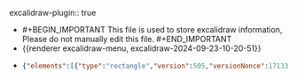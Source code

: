 excalidraw-plugin:: true

- #+BEGIN_IMPORTANT
  This file is used to store excalidraw information, Please do not manually edit this file.
  #+END_IMPORTANT
- {{renderer excalidraw-menu, excalidraw-2024-09-23-10-20-51}}
- ```json
  {"elements":[{"type":"rectangle","version":505,"versionNonce":1713354393,"isDeleted":false,"id":"6dhtsoAVGvbCjBzKqN4bB","fillStyle":"solid","strokeWidth":2,"strokeStyle":"solid","roughness":1,"opacity":100,"angle":0,"x":497.8514303541534,"y":562.9154116927947,"strokeColor":"#2f9e44","backgroundColor":"transparent","width":44.39996337890624,"height":30,"seed":1501650297,"groupIds":[],"frameId":null,"roundness":null,"boundElements":[{"type":"text","id":"RmZemZLJn59a-UD3PcxtN"}],"updated":1727058061225,"link":null,"locked":false},{"type":"text","version":469,"versionNonce":905935737,"isDeleted":false,"id":"RmZemZLJn59a-UD3PcxtN","fillStyle":"solid","strokeWidth":1,"strokeStyle":"solid","roughness":1,"opacity":100,"angle":0,"x":504.05141204360655,"y":567.9154116927947,"strokeColor":"#2f9e44","backgroundColor":"transparent","width":32,"height":20,"seed":1615414873,"groupIds":[],"frameId":null,"roundness":null,"boundElements":[],"updated":1727058061225,"link":null,"locked":false,"fontSize":16,"fontFamily":1,"text":"启用","textAlign":"center","verticalAlign":"middle","containerId":"6dhtsoAVGvbCjBzKqN4bB","originalText":"启用","lineHeight":1.25,"baseline":14},{"type":"rectangle","version":450,"versionNonce":55813209,"isDeleted":false,"id":"hS7VWKCJD8R2C7JRSnC5N","fillStyle":"solid","strokeWidth":2,"strokeStyle":"solid","roughness":1,"opacity":100,"angle":0,"x":499.2513937330597,"y":606.9153964340056,"strokeColor":"#e03131","backgroundColor":"transparent","width":44.39996337890624,"height":30,"seed":467735353,"groupIds":[],"frameId":null,"roundness":null,"boundElements":[{"type":"text","id":"DT8BD4FpJL9cbYJrD9jvU"}],"updated":1727058061225,"link":null,"locked":false},{"type":"text","version":415,"versionNonce":1777316153,"isDeleted":false,"id":"DT8BD4FpJL9cbYJrD9jvU","fillStyle":"solid","strokeWidth":1,"strokeStyle":"solid","roughness":1,"opacity":100,"angle":0,"x":505.4513754225128,"y":611.9153964340056,"strokeColor":"#e03131","backgroundColor":"transparent","width":32,"height":20,"seed":816595993,"groupIds":[],"frameId":null,"roundness":null,"boundElements":[],"updated":1727058061225,"link":null,"locked":false,"fontSize":16,"fontFamily":1,"text":"停用","textAlign":"center","verticalAlign":"middle","containerId":"hS7VWKCJD8R2C7JRSnC5N","originalText":"停用","lineHeight":1.25,"baseline":14},{"type":"rectangle","version":428,"versionNonce":1060577817,"isDeleted":false,"id":"BekQF2GHi95MAUMffT1lH","fillStyle":"solid","strokeWidth":2,"strokeStyle":"solid","roughness":1,"opacity":100,"angle":0,"x":547.0514120436065,"y":459.71539948576344,"strokeColor":"#000000","backgroundColor":"#b2f2bb","width":44.39996337890624,"height":30,"seed":1788762361,"groupIds":[],"frameId":null,"roundness":null,"boundElements":[{"type":"text","id":"uHbPKs9Tc0U0JCdAtfqPF"}],"updated":1727058061225,"link":null,"locked":false},{"type":"text","version":392,"versionNonce":1612543737,"isDeleted":false,"id":"uHbPKs9Tc0U0JCdAtfqPF","fillStyle":"solid","strokeWidth":1,"strokeStyle":"solid","roughness":1,"opacity":100,"angle":0,"x":553.2513937330597,"y":464.71539948576344,"strokeColor":"#000000","backgroundColor":"transparent","width":32,"height":20,"seed":1262146009,"groupIds":[],"frameId":null,"roundness":null,"boundElements":[],"updated":1727058061225,"link":null,"locked":false,"fontSize":16,"fontFamily":1,"text":"查询","textAlign":"center","verticalAlign":"middle","containerId":"BekQF2GHi95MAUMffT1lH","originalText":"查询","lineHeight":1.25,"baseline":14},{"type":"rectangle","version":422,"versionNonce":1059467225,"isDeleted":false,"id":"IJkh8AD1hZRRWsK5D1P0H","fillStyle":"solid","strokeWidth":2,"strokeStyle":"solid","roughness":1,"opacity":100,"angle":0,"x":603.8514303541534,"y":459.51540253752125,"strokeColor":"#000000","backgroundColor":"#a5d8ff","width":44.39996337890624,"height":30,"seed":1469394617,"groupIds":[],"frameId":null,"roundness":null,"boundElements":[{"type":"text","id":"8xjfgPHKv4P390D7DO7z0"},{"id":"6STDB1TByAYsxxtqmaR2S","type":"arrow"}],"updated":1727058061225,"link":null,"locked":false},{"type":"text","version":385,"versionNonce":845466809,"isDeleted":false,"id":"8xjfgPHKv4P390D7DO7z0","fillStyle":"solid","strokeWidth":1,"strokeStyle":"solid","roughness":1,"opacity":100,"angle":0,"x":610.0514120436065,"y":464.51540253752125,"strokeColor":"#000000","backgroundColor":"transparent","width":32,"height":20,"seed":642838425,"groupIds":[],"frameId":null,"roundness":null,"boundElements":[],"updated":1727058061225,"link":null,"locked":false,"fontSize":16,"fontFamily":1,"text":"新增","textAlign":"center","verticalAlign":"middle","containerId":"IJkh8AD1hZRRWsK5D1P0H","originalText":"新增","lineHeight":1.25,"baseline":14},{"type":"rectangle","version":468,"versionNonce":866235001,"isDeleted":false,"id":"seB-gQUAOChKSZG4ygivw","fillStyle":"solid","strokeWidth":2,"strokeStyle":"solid","roughness":1,"opacity":100,"angle":0,"x":362.2513937330597,"y":560.5153720199431,"strokeColor":"#000000","backgroundColor":"#a5d8ff","width":44.39996337890624,"height":30,"seed":765564025,"groupIds":[],"frameId":null,"roundness":null,"boundElements":[{"type":"text","id":"CZt6kyzHDwcE-XhOurfv0"},{"id":"hSzb26fttUGL5ehjoR3Hv","type":"arrow"}],"updated":1727058061225,"link":null,"locked":false},{"type":"text","version":432,"versionNonce":496434009,"isDeleted":false,"id":"CZt6kyzHDwcE-XhOurfv0","fillStyle":"solid","strokeWidth":1,"strokeStyle":"solid","roughness":1,"opacity":100,"angle":0,"x":368.4513754225128,"y":565.5153720199431,"strokeColor":"#000000","backgroundColor":"transparent","width":32,"height":20,"seed":1363844441,"groupIds":[],"frameId":null,"roundness":null,"boundElements":[],"updated":1727058061225,"link":null,"locked":false,"fontSize":16,"fontFamily":1,"text":"编辑","textAlign":"center","verticalAlign":"middle","containerId":"seB-gQUAOChKSZG4ygivw","originalText":"编辑","lineHeight":1.25,"baseline":14},{"type":"rectangle","version":453,"versionNonce":64010521,"isDeleted":false,"id":"zf7ZFQl9CV90BxVg4ZasJ","fillStyle":"solid","strokeWidth":2,"strokeStyle":"solid","roughness":1,"opacity":100,"angle":0,"x":421.05141204360655,"y":561.7154147445525,"strokeColor":"#000000","backgroundColor":"#fa5252","width":44.39996337890624,"height":30,"seed":815761977,"groupIds":[],"frameId":null,"roundness":null,"boundElements":[{"type":"text","id":"Ts9hSjRQoQ1mgnSW9uUyJ"}],"updated":1727058061225,"link":null,"locked":false},{"type":"text","version":416,"versionNonce":728509945,"isDeleted":false,"id":"Ts9hSjRQoQ1mgnSW9uUyJ","fillStyle":"solid","strokeWidth":1,"strokeStyle":"solid","roughness":1,"opacity":100,"angle":0,"x":427.2513937330597,"y":566.7154147445525,"strokeColor":"#000000","backgroundColor":"transparent","width":32,"height":20,"seed":881056537,"groupIds":[],"frameId":null,"roundness":null,"boundElements":[],"updated":1727058061225,"link":null,"locked":false,"fontSize":16,"fontFamily":1,"text":"删除","textAlign":"center","verticalAlign":"middle","containerId":"zf7ZFQl9CV90BxVg4ZasJ","originalText":"删除","lineHeight":1.25,"baseline":14},{"type":"rectangle","version":271,"versionNonce":723805783,"isDeleted":false,"id":"R59LZO2mr96CbSqL3U9Zi","fillStyle":"solid","strokeWidth":2,"strokeStyle":"solid","roughness":1,"opacity":100,"angle":0,"x":345.48338828660326,"y":511.90778134481263,"strokeColor":"#1e1e1e","backgroundColor":"transparent","width":870.399963378906,"height":161.60003662109378,"seed":1567297529,"groupIds":[],"frameId":null,"roundness":{"type":3},"boundElements":[],"updated":1727058144275,"link":null,"locked":false},{"type":"line","version":260,"versionNonce":841651735,"isDeleted":false,"id":"pwU3W5U0ont1OfpBZa38R","fillStyle":"solid","strokeWidth":2,"strokeStyle":"solid","roughness":1,"opacity":100,"angle":0,"x":347.08333335496263,"y":550.3078057588751,"strokeColor":"#1e1e1e","backgroundColor":"transparent","width":868.8001403808594,"height":2.39996337890625,"seed":1364764889,"groupIds":[],"frameId":null,"roundness":{"type":2},"boundElements":[],"updated":1727058148569,"link":null,"locked":false,"startBinding":null,"endBinding":null,"lastCommittedPoint":null,"startArrowhead":null,"endArrowhead":null,"points":[[0,0],[868.8001403808594,-2.39996337890625]]},{"type":"text","version":149,"versionNonce":756212889,"isDeleted":false,"id":"yrBBqvubcPA6lmvHs0ILs","fillStyle":"solid","strokeWidth":2,"strokeStyle":"solid","roughness":1,"opacity":100,"angle":0,"x":404.2833150444159,"y":523.9078118623908,"strokeColor":"#1e1e1e","backgroundColor":"transparent","width":32,"height":20,"seed":702555577,"groupIds":[],"frameId":null,"roundness":null,"boundElements":[],"updated":1727058061225,"link":null,"locked":false,"fontSize":16,"fontFamily":1,"text":"操作","textAlign":"left","verticalAlign":"top","containerId":null,"originalText":"操作","lineHeight":1.25,"baseline":14},{"type":"line","version":284,"versionNonce":1381820793,"isDeleted":false,"id":"Dz9rq5tgxyDA4WcIJ7tG9","fillStyle":"solid","strokeWidth":2,"strokeStyle":"solid","roughness":1,"opacity":100,"angle":0,"x":485.483296733869,"y":507.107824069422,"strokeColor":"#1e1e1e","backgroundColor":"transparent","width":0.000030517578125,"height":163.99996948242188,"seed":35980953,"groupIds":[],"frameId":null,"roundness":{"type":2},"boundElements":[],"updated":1727058061225,"link":null,"locked":false,"startBinding":null,"endBinding":null,"lastCommittedPoint":null,"startArrowhead":null,"endArrowhead":null,"points":[[0,0],[0.000030517578125,163.99996948242188]]},{"type":"rectangle","version":396,"versionNonce":1305694809,"isDeleted":false,"id":"L6RJVyOCi3HmclfDCQJVL","fillStyle":"solid","strokeWidth":2,"strokeStyle":"solid","roughness":1,"opacity":100,"angle":0,"x":355.4514173841827,"y":462.2153918563689,"strokeColor":"#1e1e1e","backgroundColor":"transparent","width":159.20001220703122,"height":27.800018310546875,"seed":1155189625,"groupIds":[],"frameId":null,"roundness":{"type":3},"boundElements":[],"updated":1727058061225,"link":null,"locked":false},{"type":"line","version":475,"versionNonce":1682546489,"isDeleted":false,"id":"49JkFgreqSJGYc9lp8etz","fillStyle":"solid","strokeWidth":1,"strokeStyle":"solid","roughness":1,"opacity":100,"angle":0,"x":498.9577873793188,"y":478.43130844330426,"strokeColor":"#000000","backgroundColor":"black","width":5.51584063156698,"height":5.503167102812633,"seed":977597529,"groupIds":["IvhuiM2hi44W_TuPRRZPK","WwVtlQqOegyhKgrLMGcT6"],"frameId":null,"roundness":null,"boundElements":[],"updated":1727058061225,"link":null,"locked":false,"startBinding":null,"endBinding":null,"lastCommittedPoint":null,"startArrowhead":null,"endArrowhead":null,"points":[[0,0],[5.51584063156698,-5.503167102812633]]},{"type":"line","version":565,"versionNonce":1948471321,"isDeleted":false,"id":"Y5lC82n_BfxU_K7EHAShK","fillStyle":"solid","strokeWidth":1,"strokeStyle":"solid","roughness":1,"opacity":100,"angle":0,"x":504.4736280108858,"y":478.43130844330426,"strokeColor":"#000000","backgroundColor":"black","width":5.51584063156698,"height":5.503167102812633,"seed":1446445369,"groupIds":["IvhuiM2hi44W_TuPRRZPK","WwVtlQqOegyhKgrLMGcT6"],"frameId":null,"roundness":null,"boundElements":[],"updated":1727058061225,"link":null,"locked":false,"startBinding":null,"endBinding":null,"lastCommittedPoint":null,"startArrowhead":null,"endArrowhead":null,"points":[[0,0],[-5.51584063156698,-5.503167102812633]]},{"type":"ellipse","version":408,"versionNonce":1129571577,"isDeleted":false,"id":"j2oVPjzksXVacfzhmAm2x","fillStyle":"solid","strokeWidth":1,"strokeStyle":"solid","roughness":1,"opacity":100,"angle":0,"x":493.5410006736794,"y":467.50501787047494,"strokeColor":"#000000","backgroundColor":"transparent","width":16.62082121397551,"height":16.62082121397551,"seed":1175745049,"groupIds":["WwVtlQqOegyhKgrLMGcT6"],"frameId":null,"roundness":null,"boundElements":[],"updated":1727058061225,"link":null,"locked":false},{"type":"text","version":201,"versionNonce":224320985,"isDeleted":false,"id":"NORhx3Q0PZUsnuLAgSV4R","fillStyle":"solid","strokeWidth":2,"strokeStyle":"solid","roughness":1,"opacity":100,"angle":0,"x":362.65139907363584,"y":465.8153674423064,"strokeColor":"#1e1e1e","backgroundColor":"transparent","width":104,"height":20,"seed":1053869817,"groupIds":[],"frameId":null,"roundness":null,"boundElements":[],"updated":1727058061225,"link":null,"locked":false,"fontSize":16,"fontFamily":1,"text":"中类名称/代码","textAlign":"left","verticalAlign":"top","containerId":null,"originalText":"中类名称/代码","lineHeight":1.25,"baseline":14},{"type":"text","version":184,"versionNonce":1446695671,"isDeleted":false,"id":"LCNKusnysF5OoZNuYfb2q","fillStyle":"solid","strokeWidth":2,"strokeStyle":"solid","roughness":1,"opacity":100,"angle":0,"x":500.45132583144834,"y":520.9154040634002,"strokeColor":"#1e1e1e","backgroundColor":"transparent","width":709.50390625,"height":20,"seed":183467993,"groupIds":[],"frameId":null,"roundness":null,"boundElements":[],"updated":1727058139253,"link":null,"locked":false,"fontSize":16,"fontFamily":1,"text":"状态      | 中类代码 | 中类名称 | 小类代码 | 小类名称 | 创建人 | 创建日期 | 更新人 | 更新日期 ","textAlign":"left","verticalAlign":"top","containerId":null,"originalText":"状态      | 中类代码 | 中类名称 | 小类代码 | 小类名称 | 创建人 | 创建日期 | 更新人 | 更新日期 ","lineHeight":1.25,"baseline":14},{"type":"line","version":299,"versionNonce":1608645529,"isDeleted":false,"id":"axaczLy5ckx3Aht42ZNZC","fillStyle":"solid","strokeWidth":1,"strokeStyle":"solid","roughness":1,"opacity":100,"angle":0,"x":499.9187476157198,"y":707.0465305486508,"strokeColor":"#000000","backgroundColor":"black","width":11.85795270034123,"height":0.09364907539918477,"seed":1485053113,"groupIds":["rKJ2HzsWVnPWTsboQwUxg","hA4qEqnYJ7BiqJCVdQ9FM","Wd_X5lSkby6-ptA2QhQ2a"],"frameId":null,"roundness":{"type":2},"boundElements":[],"updated":1727058061225,"link":null,"locked":false,"startBinding":null,"endBinding":null,"lastCommittedPoint":null,"startArrowhead":null,"endArrowhead":null,"points":[[0,0],[11.85795270034123,0.09364907539918477]]},{"type":"line","version":920,"versionNonce":691085433,"isDeleted":false,"id":"y7ONZXSN9BGRFvjx7JlDp","fillStyle":"solid","strokeWidth":1,"strokeStyle":"solid","roughness":1,"opacity":100,"angle":4.775586509618064,"x":513.128887256837,"y":704.7244114070581,"strokeColor":"#000000","backgroundColor":"transparent","width":6.141828781624149,"height":3.3310298203448645,"seed":1194466713,"groupIds":["rKJ2HzsWVnPWTsboQwUxg","hA4qEqnYJ7BiqJCVdQ9FM","Wd_X5lSkby6-ptA2QhQ2a"],"frameId":null,"roundness":null,"boundElements":[],"updated":1727058061225,"link":null,"locked":false,"startBinding":null,"endBinding":null,"lastCommittedPoint":null,"startArrowhead":null,"endArrowhead":null,"points":[[0,0],[-3.093283367113923,3.3310298203448645],[-6.141828781624149,0.026183121522469495]]},{"type":"ellipse","version":620,"versionNonce":1258858841,"isDeleted":false,"id":"2gd9aKjtHxle5KFouhMjT","fillStyle":"solid","strokeWidth":1,"strokeStyle":"solid","roughness":1,"opacity":100,"angle":1.5707963267948957,"x":494.897586468304,"y":695.646179383804,"strokeColor":"#000000","backgroundColor":"transparent","width":21.538449359192363,"height":21.538449359192363,"seed":908919417,"groupIds":["hA4qEqnYJ7BiqJCVdQ9FM","Wd_X5lSkby6-ptA2QhQ2a"],"frameId":null,"roundness":null,"boundElements":[],"updated":1727058061225,"link":null,"locked":false},{"type":"line","version":213,"versionNonce":1589384761,"isDeleted":false,"id":"M3CEctXHGCk_rl-PEkOyN","fillStyle":"solid","strokeWidth":1,"strokeStyle":"solid","roughness":1,"opacity":100,"angle":0,"x":415.807345268381,"y":704.8057065642228,"strokeColor":"#000000","backgroundColor":"black","width":11.85795270034123,"height":0.09364907539918477,"seed":1379421017,"groupIds":["LXgDLaKRSvnLvLaRWPqJD","PsxajFrZw4D7_guoVLMv_","Wd_X5lSkby6-ptA2QhQ2a"],"frameId":null,"roundness":{"type":2},"boundElements":[],"updated":1727058061225,"link":null,"locked":false,"startBinding":null,"endBinding":null,"lastCommittedPoint":null,"startArrowhead":null,"endArrowhead":null,"points":[[0,0],[11.85795270034123,0.09364907539918477]]},{"type":"line","version":775,"versionNonce":120514329,"isDeleted":false,"id":"I7a5sIHVz1e2mwA2Q2uMP","fillStyle":"solid","strokeWidth":1,"strokeStyle":"solid","roughness":1,"opacity":100,"angle":1.5075987975615224,"x":413.5099555101584,"y":704.0344322821882,"strokeColor":"#000000","backgroundColor":"transparent","width":6.141828781624149,"height":3.3310298203448645,"seed":1671919673,"groupIds":["LXgDLaKRSvnLvLaRWPqJD","PsxajFrZw4D7_guoVLMv_","Wd_X5lSkby6-ptA2QhQ2a"],"frameId":null,"roundness":null,"boundElements":[],"updated":1727058061225,"link":null,"locked":false,"startBinding":null,"endBinding":null,"lastCommittedPoint":null,"startArrowhead":null,"endArrowhead":null,"points":[[0,0],[3.093283367113923,3.3310298203448645],[6.141828781624149,0.026183121522469495]]},{"type":"ellipse","version":596,"versionNonce":1054120953,"isDeleted":false,"id":"x9nJuMGfoo0kTDKw-Nx9s","fillStyle":"solid","strokeWidth":1,"strokeStyle":"solid","roughness":1,"opacity":100,"angle":1.5707963267948957,"x":410.09747660502273,"y":694.8461610732571,"strokeColor":"#000000","backgroundColor":"transparent","width":21.538449359192363,"height":21.538449359192363,"seed":1549666585,"groupIds":["PsxajFrZw4D7_guoVLMv_","Wd_X5lSkby6-ptA2QhQ2a"],"frameId":null,"roundness":null,"boundElements":[],"updated":1727058061225,"link":null,"locked":false},{"type":"text","version":167,"versionNonce":1706079449,"isDeleted":false,"id":"QqKUFq9CvXyYl-uvl_OyT","fillStyle":"solid","strokeWidth":1,"strokeStyle":"solid","roughness":1,"opacity":100,"angle":0,"x":443.96673790571265,"y":696.4154040634002,"strokeColor":"#000000","backgroundColor":"transparent","width":37,"height":20,"seed":634355193,"groupIds":["Wd_X5lSkby6-ptA2QhQ2a"],"frameId":null,"roundness":{"type":2},"boundElements":[],"updated":1727058061225,"link":null,"locked":false,"fontSize":16,"fontFamily":1,"text":"1 .. n","textAlign":"left","verticalAlign":"top","containerId":null,"originalText":"1 .. n","lineHeight":1.25,"baseline":14},{"type":"text","version":117,"versionNonce":257339833,"isDeleted":false,"id":"Z7m_y-uNJdjMykN5RSY_V","fillStyle":"solid","strokeWidth":2,"strokeStyle":"solid","roughness":1,"opacity":100,"angle":0,"x":357.66668907758765,"y":696.1153857528533,"strokeColor":"#1e1e1e","backgroundColor":"#ffc9c9","width":32,"height":20,"seed":788485849,"groupIds":["Wd_X5lSkby6-ptA2QhQ2a"],"frameId":null,"roundness":null,"boundElements":[],"updated":1727058061225,"link":null,"locked":false,"fontSize":16,"fontFamily":1,"text":"页码","textAlign":"left","verticalAlign":"top","containerId":null,"originalText":"页码","lineHeight":1.25,"baseline":14},{"type":"rectangle","version":389,"versionNonce":2140208215,"isDeleted":false,"id":"9iY40FX1zXlumPvhD8ZyI","fillStyle":"solid","strokeWidth":2,"strokeStyle":"solid","roughness":1,"opacity":100,"angle":0,"x":497.45144790176084,"y":119.61535904997243,"strokeColor":"#1e1e1e","backgroundColor":"transparent","width":268,"height":251.20000457763672,"seed":981537721,"groupIds":[],"frameId":null,"roundness":{"type":3},"boundElements":[{"id":"6STDB1TByAYsxxtqmaR2S","type":"arrow"},{"id":"hSzb26fttUGL5ehjoR3Hv","type":"arrow"}],"updated":1727058083781,"link":null,"locked":false},{"type":"rectangle","version":345,"versionNonce":994891929,"isDeleted":false,"id":"wOudLhIsXRP7wdOVEzvBO","fillStyle":"solid","strokeWidth":2,"strokeStyle":"solid","roughness":1,"opacity":100,"angle":0,"x":511.0513929701202,"y":120.41538498991383,"strokeColor":"#1e1e1e","backgroundColor":"#ffec99","width":88.79998779296875,"height":34.40000915527344,"seed":1819817113,"groupIds":[],"frameId":null,"roundness":{"type":3},"boundElements":[{"type":"text","id":"8SH5KUxm8ku9ykbQJ8wdg"}],"updated":1727058083781,"link":null,"locked":false},{"type":"text","version":287,"versionNonce":251484535,"isDeleted":false,"id":"8SH5KUxm8ku9ykbQJ8wdg","fillStyle":"solid","strokeWidth":2,"strokeStyle":"solid","roughness":1,"opacity":100,"angle":0,"x":519.4513868666046,"y":127.61538956755055,"strokeColor":"#1e1e1e","backgroundColor":"transparent","width":72,"height":20,"seed":412629369,"groupIds":[],"frameId":null,"roundness":null,"boundElements":[],"updated":1727058083781,"link":null,"locked":false,"fontSize":16,"fontFamily":1,"text":"新增/修改","textAlign":"center","verticalAlign":"middle","containerId":"wOudLhIsXRP7wdOVEzvBO","originalText":"新增/修改","lineHeight":1.25,"baseline":14},{"type":"rectangle","version":465,"versionNonce":1684982265,"isDeleted":false,"id":"Hi9LbizTDVnCT_HPtDpJq","fillStyle":"solid","strokeWidth":2,"strokeStyle":"solid","roughness":1,"opacity":100,"angle":0,"x":602.2513746595733,"y":163.8153788863982,"strokeColor":"#1e1e1e","backgroundColor":"transparent","width":120,"height":24.600006103515625,"seed":1344578137,"groupIds":[],"frameId":null,"roundness":{"type":3},"boundElements":[],"updated":1727058099221,"link":null,"locked":false},{"type":"line","version":629,"versionNonce":1990332409,"isDeleted":true,"id":"JObZVOeUx1SkP2YcRtSnu","fillStyle":"solid","strokeWidth":1,"strokeStyle":"solid","roughness":1,"opacity":100,"angle":0,"x":705.7577751722876,"y":203.23126190399762,"strokeColor":"#000000","backgroundColor":"black","width":5.51584063156698,"height":5.503167102812633,"seed":804319033,"groupIds":["vNH19AGsPZ3kp37uDx817","d0GZNumgPNXLr5KwV-8ih"],"frameId":null,"roundness":null,"boundElements":[],"updated":1727058086733,"link":null,"locked":false,"startBinding":null,"endBinding":null,"lastCommittedPoint":null,"startArrowhead":null,"endArrowhead":null,"points":[[0,0],[5.51584063156698,-5.503167102812633]]},{"type":"line","version":719,"versionNonce":1212270615,"isDeleted":true,"id":"9F4Si898W-06KWI0kq7M-","fillStyle":"solid","strokeWidth":1,"strokeStyle":"solid","roughness":1,"opacity":100,"angle":0,"x":711.2736158038546,"y":203.23126190399762,"strokeColor":"#000000","backgroundColor":"black","width":5.51584063156698,"height":5.503167102812633,"seed":1851826201,"groupIds":["vNH19AGsPZ3kp37uDx817","d0GZNumgPNXLr5KwV-8ih"],"frameId":null,"roundness":null,"boundElements":[],"updated":1727058086733,"link":null,"locked":false,"startBinding":null,"endBinding":null,"lastCommittedPoint":null,"startArrowhead":null,"endArrowhead":null,"points":[[0,0],[-5.51584063156698,-5.503167102812633]]},{"type":"ellipse","version":562,"versionNonce":732932313,"isDeleted":true,"id":"khjXd1NShL5O0YPZaAsR8","fillStyle":"solid","strokeWidth":1,"strokeStyle":"solid","roughness":1,"opacity":100,"angle":0,"x":700.3409884666481,"y":192.3049713311683,"strokeColor":"#000000","backgroundColor":"transparent","width":16.62082121397551,"height":16.62082121397551,"seed":694629625,"groupIds":["d0GZNumgPNXLr5KwV-8ih"],"frameId":null,"roundness":null,"boundElements":[],"updated":1727058086733,"link":null,"locked":false},{"type":"text","version":339,"versionNonce":1943347929,"isDeleted":false,"id":"khBJsU_m9Rbml6W14Wqee","fillStyle":"solid","strokeWidth":2,"strokeStyle":"solid","roughness":1,"opacity":100,"angle":0,"x":533.4513258314483,"y":166.01534531706227,"strokeColor":"#1e1e1e","backgroundColor":"#ffec99","width":64,"height":20,"seed":1955081689,"groupIds":[],"frameId":null,"roundness":null,"boundElements":[],"updated":1727058099221,"link":null,"locked":false,"fontSize":16,"fontFamily":1,"text":"中类选择","textAlign":"left","verticalAlign":"top","containerId":null,"originalText":"中类选择","lineHeight":1.25,"baseline":14},{"type":"rectangle","version":473,"versionNonce":164665559,"isDeleted":false,"id":"tMULApA9lxRqnE8oRf5pO","fillStyle":"solid","strokeWidth":2,"strokeStyle":"solid","roughness":1,"opacity":100,"angle":0,"x":603.2514051771515,"y":227.71537278288258,"strokeColor":"#1e1e1e","backgroundColor":"transparent","width":120,"height":24.600006103515625,"seed":651627193,"groupIds":[],"frameId":null,"roundness":{"type":3},"boundElements":[],"updated":1727058083781,"link":null,"locked":false},{"type":"line","version":661,"versionNonce":734217241,"isDeleted":false,"id":"dwsntdrlbhwfG9TD1yLlH","fillStyle":"solid","strokeWidth":1,"strokeStyle":"solid","roughness":1,"opacity":100,"angle":0,"x":707.5577934828344,"y":242.33125274872418,"strokeColor":"#000000","backgroundColor":"black","width":5.51584063156698,"height":5.503167102812633,"seed":1761037209,"groupIds":["ZP4-PmVg3zShJjFjY_Kbs","cd34p9OzuHQMRI3gx0pyB"],"frameId":null,"roundness":null,"boundElements":[],"updated":1727058083781,"link":null,"locked":false,"startBinding":null,"endBinding":null,"lastCommittedPoint":null,"startArrowhead":null,"endArrowhead":null,"points":[[0,0],[5.51584063156698,-5.503167102812633]]},{"type":"line","version":751,"versionNonce":1477797367,"isDeleted":false,"id":"f93OahFo4eCqyH2jRMjw_","fillStyle":"solid","strokeWidth":1,"strokeStyle":"solid","roughness":1,"opacity":100,"angle":0,"x":713.0736341144012,"y":242.33125274872418,"strokeColor":"#000000","backgroundColor":"black","width":5.51584063156698,"height":5.503167102812633,"seed":52195449,"groupIds":["ZP4-PmVg3zShJjFjY_Kbs","cd34p9OzuHQMRI3gx0pyB"],"frameId":null,"roundness":null,"boundElements":[],"updated":1727058083781,"link":null,"locked":false,"startBinding":null,"endBinding":null,"lastCommittedPoint":null,"startArrowhead":null,"endArrowhead":null,"points":[[0,0],[-5.51584063156698,-5.503167102812633]]},{"type":"ellipse","version":594,"versionNonce":1792366841,"isDeleted":false,"id":"jIjPnlNDZ5BHvvLK3dj9j","fillStyle":"solid","strokeWidth":1,"strokeStyle":"solid","roughness":1,"opacity":100,"angle":0,"x":702.141006777195,"y":231.40496217589487,"strokeColor":"#000000","backgroundColor":"transparent","width":16.62082121397551,"height":16.62082121397551,"seed":1795815769,"groupIds":["cd34p9OzuHQMRI3gx0pyB"],"frameId":null,"roundness":null,"boundElements":[],"updated":1727058083781,"link":null,"locked":false},{"type":"text","version":342,"versionNonce":1660032761,"isDeleted":false,"id":"IXpaoFT0Xrf_lMezyyy2s","fillStyle":"solid","strokeWidth":2,"strokeStyle":"solid","roughness":1,"opacity":100,"angle":0,"x":534.4513563490265,"y":231.51531479948414,"strokeColor":"#1e1e1e","backgroundColor":"#ffec99","width":64,"height":20,"seed":303261241,"groupIds":[],"frameId":null,"roundness":null,"boundElements":[],"updated":1727058117344,"link":null,"locked":false,"fontSize":16,"fontFamily":1,"text":"小类名称","textAlign":"left","verticalAlign":"top","containerId":null,"originalText":"小类名称","lineHeight":1.25,"baseline":14},{"type":"line","version":608,"versionNonce":747753945,"isDeleted":false,"id":"Fk68gcffCkLzkdN3DCS3j","fillStyle":"solid","strokeWidth":2,"strokeStyle":"solid","roughness":1,"opacity":100,"angle":0,"x":654.396077852053,"y":284.38097931080466,"strokeColor":"#000000","backgroundColor":"#ced4da","width":32.612966025818906,"height":16.07125861609806,"seed":1931228953,"groupIds":["TeL93IIs1O2Yb55xNC90P"],"frameId":null,"roundness":{"type":2},"boundElements":[],"updated":1727058083781,"link":null,"locked":false,"startBinding":null,"endBinding":null,"lastCommittedPoint":null,"startArrowhead":null,"endArrowhead":null,"points":[[0,0],[27.809814420246596,-0.3493751873064556],[28.464162994840624,15.37250824148515],[-2.617394298376154,15.721883428791605],[-4.148803030978281,2.2087169402170326],[0,0]]},{"type":"ellipse","version":426,"versionNonce":2073007159,"isDeleted":false,"id":"F5aW5_EOolWWlKF5chGNa","fillStyle":"solid","strokeWidth":2,"strokeStyle":"solid","roughness":1,"opacity":100,"angle":0,"x":667.09768261579,"y":282.71426472754615,"strokeColor":"#000000","backgroundColor":"#fff","width":19.78512030076051,"height":18.752688091593402,"seed":1620569081,"groupIds":["TeL93IIs1O2Yb55xNC90P"],"frameId":null,"roundness":null,"boundElements":[],"updated":1727058083781,"link":null,"locked":false},{"type":"text","version":246,"versionNonce":1980509881,"isDeleted":false,"id":"4Hr4Sbq91gpyYzZ5D9_My","fillStyle":"solid","strokeWidth":2,"strokeStyle":"solid","roughness":1,"opacity":100,"angle":0,"x":548.2513746595733,"y":281.0153758346404,"strokeColor":"#1e1e1e","backgroundColor":"#ffec99","width":32,"height":20,"seed":311035097,"groupIds":[],"frameId":null,"roundness":null,"boundElements":[],"updated":1727058083781,"link":null,"locked":false,"fontSize":16,"fontFamily":1,"text":"启用","textAlign":"left","verticalAlign":"top","containerId":null,"originalText":"启用","lineHeight":1.25,"baseline":14},{"type":"text","version":248,"versionNonce":1662907735,"isDeleted":false,"id":"BuVj1z5H-vdH97br337XG","fillStyle":"solid","strokeWidth":2,"strokeStyle":"solid","roughness":1,"opacity":100,"angle":0,"x":615.0513624525421,"y":284.41536973112477,"strokeColor":"#2f9e44","backgroundColor":"#ffec99","width":16,"height":20,"seed":1954939321,"groupIds":[],"frameId":null,"roundness":null,"boundElements":[],"updated":1727058083781,"link":null,"locked":false,"fontSize":16,"fontFamily":1,"text":"是","textAlign":"left","verticalAlign":"top","containerId":null,"originalText":"是","lineHeight":1.25,"baseline":14},{"type":"text","version":260,"versionNonce":1575481241,"isDeleted":false,"id":"hfqreft7_CIfMoS39zEsv","fillStyle":"solid","strokeWidth":2,"strokeStyle":"solid","roughness":1,"opacity":100,"angle":0,"x":706.2513746595733,"y":283.41536973112477,"strokeColor":"#e03131","backgroundColor":"#ffec99","width":16,"height":20,"seed":867132057,"groupIds":[],"frameId":null,"roundness":null,"boundElements":[],"updated":1727058083781,"link":null,"locked":false,"fontSize":16,"fontFamily":1,"text":"否","textAlign":"left","verticalAlign":"top","containerId":null,"originalText":"否","lineHeight":1.25,"baseline":14},{"type":"rectangle","version":596,"versionNonce":1216557687,"isDeleted":false,"id":"Tsoxtb6ucF8RlyivD8N6l","fillStyle":"solid","strokeWidth":2,"strokeStyle":"solid","roughness":1,"opacity":100,"angle":0,"x":679.0513929701202,"y":321.6153514205779,"strokeColor":"#000000","backgroundColor":"#a5d8ff","width":44.39996337890624,"height":30,"seed":213493625,"groupIds":[],"frameId":null,"roundness":null,"boundElements":[{"type":"text","id":"TIArrd067zblezEdh9Iwc"}],"updated":1727058083781,"link":null,"locked":false},{"type":"text","version":561,"versionNonce":1515754617,"isDeleted":false,"id":"TIArrd067zblezEdh9Iwc","fillStyle":"solid","strokeWidth":1,"strokeStyle":"solid","roughness":1,"opacity":100,"angle":0,"x":685.2513746595733,"y":326.6153514205779,"strokeColor":"#000000","backgroundColor":"transparent","width":32,"height":20,"seed":1508397145,"groupIds":[],"frameId":null,"roundness":null,"boundElements":[],"updated":1727058083781,"link":null,"locked":false,"fontSize":16,"fontFamily":1,"text":"保存","textAlign":"center","verticalAlign":"middle","containerId":"Tsoxtb6ucF8RlyivD8N6l","originalText":"保存","lineHeight":1.25,"baseline":14},{"type":"rectangle","version":575,"versionNonce":75746199,"isDeleted":false,"id":"kdnNj72CHKSYDodBdzOoT","fillStyle":"solid","strokeWidth":2,"strokeStyle":"solid","roughness":1,"opacity":100,"angle":0,"x":621.851380763089,"y":321.81536362760914,"strokeColor":"#000000","backgroundColor":"transparent","width":44.39996337890624,"height":30,"seed":1628364089,"groupIds":[],"frameId":null,"roundness":null,"boundElements":[{"type":"text","id":"s8sUSA87xsD1Il9QIhv-O"}],"updated":1727058083781,"link":null,"locked":false},{"type":"text","version":539,"versionNonce":1327603033,"isDeleted":false,"id":"s8sUSA87xsD1Il9QIhv-O","fillStyle":"solid","strokeWidth":1,"strokeStyle":"solid","roughness":1,"opacity":100,"angle":0,"x":628.0513624525421,"y":326.81536362760914,"strokeColor":"#000000","backgroundColor":"transparent","width":32,"height":20,"seed":1636879897,"groupIds":[],"frameId":null,"roundness":null,"boundElements":[],"updated":1727058083781,"link":null,"locked":false,"fontSize":16,"fontFamily":1,"text":"取消","textAlign":"center","verticalAlign":"middle","containerId":"kdnNj72CHKSYDodBdzOoT","originalText":"取消","lineHeight":1.25,"baseline":14},{"type":"arrow","version":121,"versionNonce":383396311,"isDeleted":false,"id":"6STDB1TByAYsxxtqmaR2S","fillStyle":"solid","strokeWidth":2,"strokeStyle":"solid","roughness":1,"opacity":100,"angle":0,"x":612.2514356947296,"y":452.41532776945485,"strokeColor":"#1e1e1e","backgroundColor":"transparent","width":26.39996337890625,"height":69.60000610351562,"seed":1650565881,"groupIds":[],"frameId":null,"roundness":{"type":2},"boundElements":[],"updated":1727058061421,"link":null,"locked":false,"startBinding":{"elementId":"IJkh8AD1hZRRWsK5D1P0H","focus":-0.7953763525379602,"gap":7.100074768066406},"endBinding":{"elementId":"9iY40FX1zXlumPvhD8ZyI","focus":-0.32697937832820606,"gap":11.999958038330078},"lastCommittedPoint":null,"startArrowhead":null,"endArrowhead":"arrow","points":[[0,0],[26.39996337890625,-69.60000610351562]]},{"type":"arrow","version":177,"versionNonce":756867095,"isDeleted":false,"id":"hSzb26fttUGL5ehjoR3Hv","fillStyle":"solid","strokeWidth":2,"strokeStyle":"solid","roughness":1,"opacity":100,"angle":0,"x":355.4514173841827,"y":573.2153155624236,"strokeColor":"#1e1e1e","backgroundColor":"transparent","width":183.20001220703125,"height":243.99996948242188,"seed":1074060249,"groupIds":[],"frameId":null,"roundness":{"type":2},"boundElements":[],"updated":1727058061421,"link":null,"locked":false,"startBinding":{"elementId":"seB-gQUAOChKSZG4ygivw","focus":-1.075109253991106,"gap":6.799976348876953},"endBinding":{"elementId":"9iY40FX1zXlumPvhD8ZyI","focus":-0.1752054472311015,"gap":7.60003662109375},"lastCommittedPoint":null,"startArrowhead":null,"endArrowhead":"arrow","points":[[0,0],[-48.800018310546875,-175.19998168945312],[134.39999389648438,-243.99996948242188]]},{"type":"line","version":801,"versionNonce":2059231161,"isDeleted":false,"id":"VumzmDqkd4DtZ_WEX1ERH","fillStyle":"solid","strokeWidth":1,"strokeStyle":"solid","roughness":1,"opacity":100,"angle":0,"x":705.7259529619192,"y":176.67092752125495,"strokeColor":"#000000","backgroundColor":"transparent","width":6.141828781624149,"height":3.3310298203448645,"seed":823915609,"groupIds":["Vz3u0QEWXsfZIzJe2FYek"],"frameId":null,"roundness":null,"boundElements":[],"updated":1727058099221,"link":null,"locked":false,"startBinding":null,"endBinding":null,"lastCommittedPoint":null,"startArrowhead":null,"endArrowhead":null,"points":[[0,0],[3.093283367113923,3.3310298203448645],[6.141828781624149,0.026183121522469495]]},{"type":"rectangle","version":496,"versionNonce":2001404057,"isDeleted":false,"id":"KO0KDr-IS_9MrNgSvPolJ","fillStyle":"solid","strokeWidth":1,"strokeStyle":"solid","roughness":1,"opacity":100,"angle":0,"x":701.9080333085459,"y":171.50806992963965,"strokeColor":"#000000","backgroundColor":"transparent","width":13.78390896884571,"height":13.78390896884571,"seed":1512964409,"groupIds":["Vz3u0QEWXsfZIzJe2FYek"],"frameId":null,"roundness":null,"boundElements":[],"updated":1727058099221,"link":null,"locked":false},{"type":"rectangle","version":512,"versionNonce":2101600887,"isDeleted":false,"id":"tWQY65HFw4rJ1z85Rw390","fillStyle":"solid","strokeWidth":2,"strokeStyle":"solid","roughness":1,"opacity":100,"angle":0,"x":603.2000122070311,"y":194.29998779296875,"strokeColor":"#1e1e1e","backgroundColor":"transparent","width":120,"height":24.600006103515625,"seed":206033113,"groupIds":[],"frameId":null,"roundness":{"type":3},"boundElements":[],"updated":1727058106154,"link":null,"locked":false},{"type":"line","version":700,"versionNonce":1034845079,"isDeleted":false,"id":"m3YVn9XX_IHqkz2re8oRx","fillStyle":"solid","strokeWidth":1,"strokeStyle":"solid","roughness":1,"opacity":100,"angle":0,"x":707.5064005127141,"y":208.91586775881035,"strokeColor":"#000000","backgroundColor":"black","width":5.51584063156698,"height":5.503167102812633,"seed":212487609,"groupIds":["6EyiP2nw8TscDIrOXV743","bn4uxdYauATxok0JzyGZF"],"frameId":null,"roundness":null,"boundElements":[],"updated":1727058106154,"link":null,"locked":false,"startBinding":null,"endBinding":null,"lastCommittedPoint":null,"startArrowhead":null,"endArrowhead":null,"points":[[0,0],[5.51584063156698,-5.503167102812633]]},{"type":"line","version":790,"versionNonce":61403319,"isDeleted":false,"id":"iAsuOz_UvOp2EUsBXy9rM","fillStyle":"solid","strokeWidth":1,"strokeStyle":"solid","roughness":1,"opacity":100,"angle":0,"x":713.0222411442809,"y":208.91586775881035,"strokeColor":"#000000","backgroundColor":"black","width":5.51584063156698,"height":5.503167102812633,"seed":1500130969,"groupIds":["6EyiP2nw8TscDIrOXV743","bn4uxdYauATxok0JzyGZF"],"frameId":null,"roundness":null,"boundElements":[],"updated":1727058106154,"link":null,"locked":false,"startBinding":null,"endBinding":null,"lastCommittedPoint":null,"startArrowhead":null,"endArrowhead":null,"points":[[0,0],[-5.51584063156698,-5.503167102812633]]},{"type":"ellipse","version":633,"versionNonce":1222099415,"isDeleted":false,"id":"zE_Mc3eUQUG5pf-shpjNT","fillStyle":"solid","strokeWidth":1,"strokeStyle":"solid","roughness":1,"opacity":100,"angle":0,"x":702.0896138070747,"y":197.98957718598103,"strokeColor":"#000000","backgroundColor":"transparent","width":16.62082121397551,"height":16.62082121397551,"seed":1228600185,"groupIds":["bn4uxdYauATxok0JzyGZF"],"frameId":null,"roundness":null,"boundElements":[],"updated":1727058106154,"link":null,"locked":false},{"type":"text","version":381,"versionNonce":1076108153,"isDeleted":false,"id":"2ZtdJVvI2uJ0CnkuiBC26","fillStyle":"solid","strokeWidth":2,"strokeStyle":"solid","roughness":1,"opacity":100,"angle":0,"x":534.3999633789062,"y":198.0999298095703,"strokeColor":"#1e1e1e","backgroundColor":"#ffec99","width":64,"height":20,"seed":274734169,"groupIds":[],"frameId":null,"roundness":null,"boundElements":[],"updated":1727058112097,"link":null,"locked":false,"fontSize":16,"fontFamily":1,"text":"小类名称","textAlign":"left","verticalAlign":"top","containerId":null,"originalText":"小类名称","lineHeight":1.25,"baseline":14}],"files":{},"appState":{"gridSize":null,"viewBackgroundColor":"#ffffff","zoom":{"value":1},"offsetTop":20,"offsetLeft":0,"scrollX":0,"scrollY":0,"viewModeEnabled":false,"zenModeEnabled":false}}
  ```